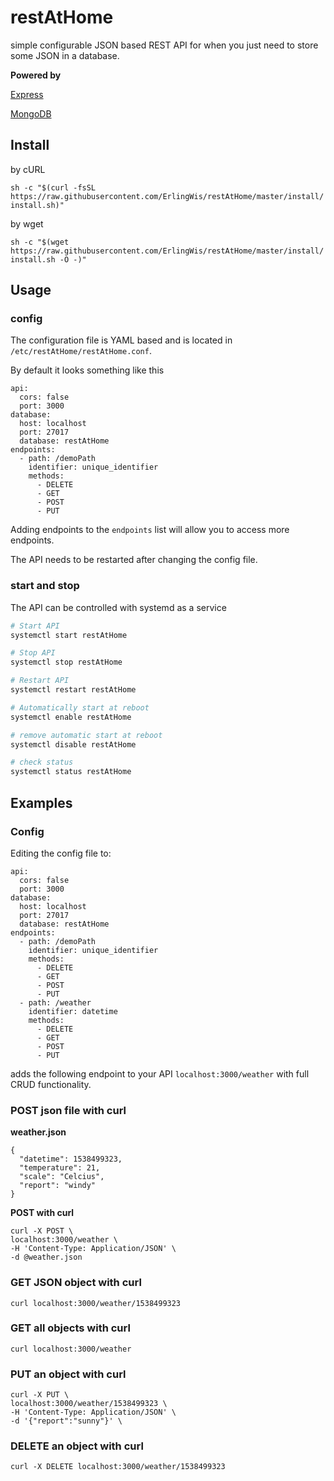 # restAtHome

simple configurable JSON based REST API for when you just need to store some JSON in a database.

**Powered by**

[Express](https://expressjs.com/)

[MongoDB](https://www.mongodb.com/)

## Install

by cURL

`sh -c "$(curl -fsSL https://raw.githubusercontent.com/ErlingWis/restAtHome/master/install/install.sh)"`


by wget

`sh -c "$(wget https://raw.githubusercontent.com/ErlingWis/restAtHome/master/install/install.sh -O -)"`

## Usage
### config
The configuration file is YAML based and is located in `/etc/restAtHome/restAtHome.conf`. 

By default it looks something like this

```
api:
  cors: false
  port: 3000
database:
  host: localhost
  port: 27017
  database: restAtHome
endpoints:
  - path: /demoPath
    identifier: unique_identifier
    methods:
      - DELETE
      - GET
      - POST
      - PUT
```
Adding endpoints to the `endpoints` list will allow you to access more endpoints.

The API needs to be restarted after changing the config file.

### start and stop

The API can be controlled with systemd as a service
```BASH
# Start API 
systemctl start restAtHome 

# Stop API
systemctl stop restAtHome

# Restart API
systemctl restart restAtHome

# Automatically start at reboot
systemctl enable restAtHome

# remove automatic start at reboot
systemctl disable restAtHome

# check status
systemctl status restAtHome
```
## Examples
### Config
Editing the config file to:
```
api:
  cors: false
  port: 3000
database:
  host: localhost
  port: 27017
  database: restAtHome
endpoints:
  - path: /demoPath
    identifier: unique_identifier
    methods:
      - DELETE
      - GET
      - POST
      - PUT
  - path: /weather
    identifier: datetime
    methods:
      - DELETE
      - GET
      - POST
      - PUT
```


adds the following endpoint to your API `localhost:3000/weather` with full CRUD functionality.

### POST json file with curl
**weather.json**
```
{ 
  "datetime": 1538499323,
  "temperature": 21,
  "scale": "Celcius",
  "report": "windy"
}
```
**POST with curl**
```
curl -X POST \
localhost:3000/weather \
-H 'Content-Type: Application/JSON' \
-d @weather.json
```
### GET JSON object with curl
`curl localhost:3000/weather/1538499323`
### GET all objects with curl
`curl localhost:3000/weather`
### PUT an object with curl
```
curl -X PUT \
localhost:3000/weather/1538499323 \
-H 'Content-Type: Application/JSON' \
-d '{"report":"sunny"}' \
```
### DELETE an object with curl
`curl -X DELETE localhost:3000/weather/1538499323`
